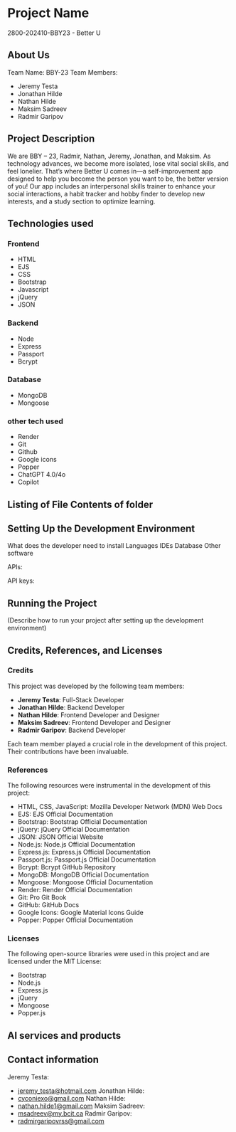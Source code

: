 # Project Name
2800-202410-BBY23 - Better U

## About Us
Team Name: BBY-23
Team Members: 
- Jeremy Testa
- Jonathan Hilde
- Nathan Hilde
- Maksim Sadreev
- Radmir Garipov

## Project Description
We are BBY – 23, Radmir, Nathan, Jeremy, Jonathan, and Maksim. As technology advances, we become more isolated, lose vital social skills, and feel lonelier. That’s where Better U comes in—a self-improvement app designed to help you become the person you want to be, the better version of you! Our app includes an interpersonal skills trainer to enhance your social interactions, a habit tracker and hobby finder to develop new interests, and a study section to optimize learning.

## Technologies used
### Frontend
- HTML
- EJS
- CSS
- Bootstrap
- Javascript
- jQuery
- JSON

### Backend
- Node
- Express
- Passport
- Bcrypt

### Database
- MongoDB
- Mongoose

### other tech used
- Render
- Git
- Github
- Google icons
- Popper
- ChatGPT 4.0/4o
- Copilot

## Listing of File Contents of folder


## Setting Up the Development Environment
What does the developer need to install
    Languages
    IDEs
    Database
    Other software

APIs:

API keys:

## Running the Project
(Describe how to run your project after setting up the development environment)


## Credits, References, and Licenses
### Credits
This project was developed by the following team members:
- **Jeremy Testa**: Full-Stack Developer
- **Jonathan Hilde**: Backend Developer
- **Nathan Hilde**: Frontend Developer and Designer
- **Maksim Sadreev**: Frontend Developer and Designer
- **Radmir Garipov**: Backend Developer 

Each team member played a crucial role in the development of this project. Their contributions have been invaluable.

### References
The following resources were instrumental in the development of this project:

- HTML, CSS, JavaScript: Mozilla Developer Network (MDN) Web Docs
- EJS: EJS Official Documentation
- Bootstrap: Bootstrap Official Documentation
- jQuery: jQuery Official Documentation
- JSON: JSON Official Website
- Node.js: Node.js Official Documentation
- Express.js: Express.js Official Documentation
- Passport.js: Passport.js Official Documentation
- Bcrypt: Bcrypt GitHub Repository
- MongoDB: MongoDB Official Documentation
- Mongoose: Mongoose Official Documentation
- Render: Render Official Documentation
- Git: Pro Git Book
- GitHub: GitHub Docs
- Google Icons: Google Material Icons Guide
- Popper: Popper Official Documentation

### Licenses
The following open-source libraries were used in this project and are licensed under the MIT License:
- Bootstrap
- Node.js
- Express.js
- jQuery
- Mongoose
- Popper.js


## AI services and products


## Contact information 
Jeremy Testa:
- jeremy_testa@hotmail.com
Jonathan Hilde:
- cyconiexo@gmail.com
Nathan Hilde:
 - nathan.hilde1@gmail.com
Maksim Sadreev:
- msadreev@my.bcit.ca
Radmir Garipov:
- radmirgaripovrss@gmail.com